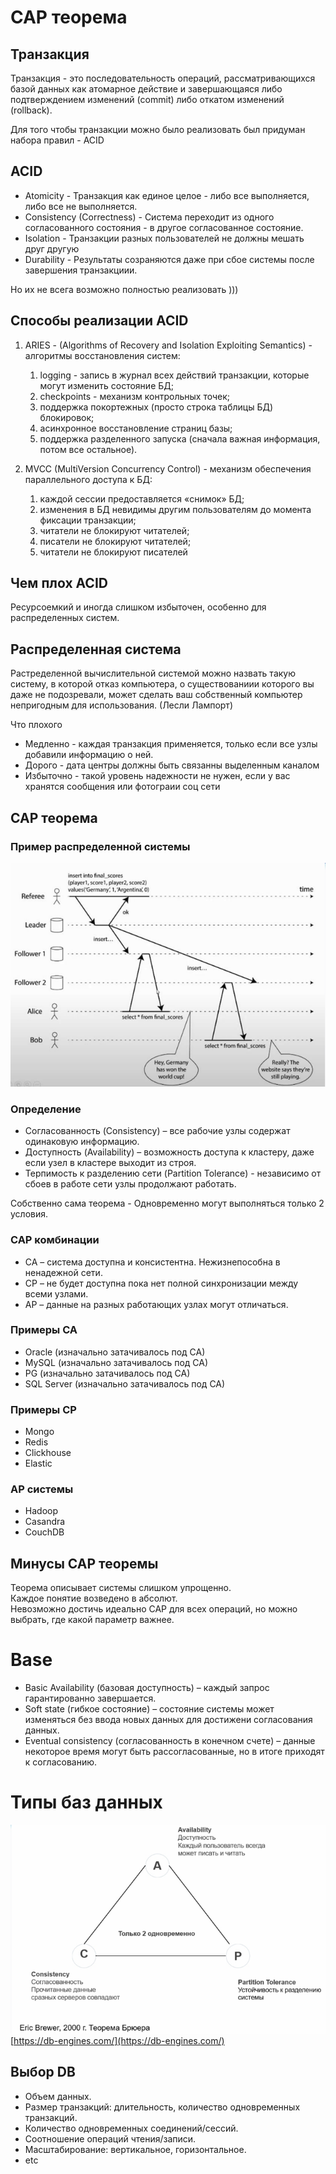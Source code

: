 # CAP теорема

## Транзакция
Транзакция - это последовательность операций, рассматривающихся базой данных как атомарное действие и завершающаяся
либо подтверждением изменений (commit) либо откатом изменений (rollback).  

Для того чтобы транзакции можно было реализовать был придуман набора правил - ACID

## ACID
- Atomicity - Транзакция как единое целое - либо все выполняется, либо все не выполняется.
- Consistency (Correctness) - Система переходит из одного согласованного состояния - в другое согласованное состояние.
- Isolation -  Транзакции разных пользователей не должны мешать друг другую
- Durability - Результаты созраняются даже при сбое системы после завершения транзакциии.

Но их не всега возможно полностью реализовать )))

## Способы реализации ACID
1) ARIES - (Algorithms of Recovery and Isolation Exploiting Semantics) - алгоритмы восстановления систем:
   1) logging - запись в журнал всех действий транзакции, которые
      могут изменить состояние БД;
   2) checkpoints - механизм контрольных точек;
   3) поддержка покортежных (просто строка таблицы БД) блокировок;
   4) асинхронное восстановление страниц базы;
   5) поддержка разделенного запуска (сначала важная информация, потом все остальное).

2) MVCC (MultiVersion Concurrency Control) - механизм обеспечения параллельного доступа к БД:
   1) каждой сессии предоставляется «снимок» БД; 
   2) изменения в БД невидимы другим пользователям до момента фиксации транзакции;
   3) читатели не блокируют читателей;
   4) писатели не блокируют читателей;
   5) читатели не блокируют писателей

## Чем плох ACID
Ресурсоемкий и иногда слишком избыточен, особенно для распределенных систем.

## Распределенная система
Растределенной вычислительной системой можно назвать такую систему, в которой отказ компьютера, о существованиии которого 
вы даже не подозревали, может сделать ваш собственный компьютер непригодным для использования. (Лесли Лампорт)  
  
Что плохого
- Медленно - каждая транзакция применяется, только если все узлы добавили информацию о ней.
- Дорого - дата центры должны быть связанны выделенным каналом
- Избыточно - такой уровень надежности не нужен, если у вас хранятся сообщения или фотограии соц сети

## CAP теорема
### Пример распределенной системы
![Пример распределенной системы](images/05-cap-theorem/distributed-system-problem-example.png)

### Определение
- Согласованность (Consistency) – все рабочие узлы  содержат одинаковую информацию.
- Доступность (Availability) – возможность доступа к  кластеру, даже если узел в кластере выходит из строя.
- Терпимость к разделению сети (Partition Tolerance) - независимо от сбоев в работе сети узлы продолжают  работать.

Собственно сама теорема - Одновременно могут выполняться только 2 условия.

### CAP комбинации
- CA – система доступна и консистентна. Нежизнепособна в  ненадежной сети.
- CP – не будет доступна пока нет полной синхронизации между всеми узлами.
- AP – данные на разных работающих узлах могут отличаться.

### Примеры CA
- Oracle (изначально затачивалось под CA)
- MySQL (изначально затачивалось под CA)
- PG (изначально затачивалось под CA)
- SQL Server (изначально затачивалось под CA)

### Примеры CP
- Mongo
- Redis
- Clickhouse
- Elastic

### AP системы
- Hadoop
- Casandra
- CouchDB


## Минусы CAP теоремы
Теорема описывает системы слишком упрощенно.  
Каждое понятие возведено в абсолют.  
Невозможно достичь идеально CAP для всех операций, но можно выбрать, где какой параметр важнее.

# Base
- Basic Availability (базовая доступность) – каждый запрос гарантированно завершается. 
- Soft state (гибкое состояние) – состояние системы может изменяться без ввода новых данных для достижени согласования данных. 
- Eventual consistency (согласованность в конечном счете) – данные некоторое время могут быть рассогласованные, но в итоге приходят к согласованию.

# Типы баз данных
![Типы баз данных](images/05-cap-theorem/db-types.png)
[https://db-engines.com/](https://db-engines.com/)

## Выбор DB
- Объем данных.
- Размер транзакций: длительность, количество одновременных транзакций.
- Количество одновременных соединений/сессий. 
- Соотношение операций чтения/записи.
- Масштабирование: вертикальное, горизонтальное.
- etc


